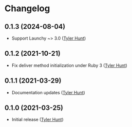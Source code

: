 # Changelog

## 0.1.3 (2024-08-04)

  * Support Launchy ~> 3.0 ([Tyler Hunt][tylerhunt])

## 0.1.2 (2021-10-21)

  * Fix deliver method initialization under Ruby 3 ([Tyler Hunt][tylerhunt])

## 0.1.1 (2021-03-29)

  * Documentation updates ([Tyler Hunt][tylerhunt])

## 0.1.0 (2021-03-25)

  * Initial release ([Tyler Hunt][tylerhunt])

[tylerhunt]: https://github.com/tylerhunt

